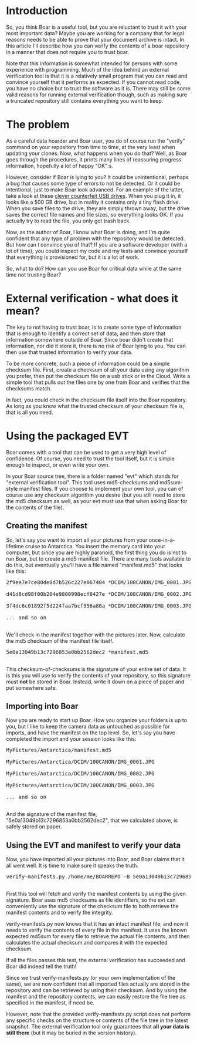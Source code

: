 # Introduction

So, you think Boar is a useful tool, but you are reluctant to trust it with your most important data? Maybe you are working for a company that for legal reasons needs to be able to prove that your document archive is intact. In this article I'll describe how you can verify the contents of a boar repository in a manner that does not require you to trust boar.

Note that this information is somewhat intended for persons with some experience with programming. Much of the idea behind an external verification tool is that it is a relatively small program that you can read and convince yourself that it performs as expected. If you cannot read code, you have no choice but to trust the software as it is. There may still be some valid reasons for running external verification though, such as making sure a truncated repository still contains everything you want to keep.

# The problem

As a careful data hoarder and Boar user, you do of course run the "verify" command on your repository from time to time, at the very least when updating your clones. Now, what happens when you do that? Well, as Boar goes through the procedures, it prints many lines of reassuring progress information, hopefully a lot of happy "OK":s.

However, consider if Boar is lying to you? It could be unintentional, perhaps a bug that causes some type of errors to not be detected. Or it could be intentional, just to make Boar look advanced. For an example of the latter, take a look at these [clever counterfeit USB drives](http://blog.jitbit.com/2011/04/chinese-magic-drive.html). When you plug it in, it looks like a 500 GB drive, but in reality it contains only a tiny flash drive. When you save files to the drive, they are simply thrown away, but the drive saves the correct file names and file sizes, so everything looks OK. If you actually try to read the file, you only get trash back.

Now, as the author of Boar, I know what Boar is doing, and I'm quite confident that any type of problem with the repository would be detected. But how can I convince you of that? If you are a software developer (with a lot of time), you could inspect my code and my tests and convince yourself that everything is provisioned for, but it is a lot of work.

So, what to do? How can you use Boar for critical data while at the same time not trusting Boar?

# External verification - what does it mean?

The key to not having to trust boar, is to create some type of information that is enough to identify a correct set of data, and then store that information somewhere outside of Boar. Since boar didn't create that information, nor did it store it, there is no risk of Boar lying to you. You can then use that trusted information to verify your data.

To be more concrete, such a piece of information could be a simple checksum file. First, create a checksum of all your data using any algorithm you prefer, then put the checksum file on a usb stick or in the Cloud. Write a simple tool that pulls out the files one by one from Boar and verifies that the checksums match.

In fact, you could check in the checksum file itself into the Boar repository. As long as you know what the trusted checksum of your checksum file is, that is all you need.

# Using the packaged EVT

Boar comes with a tool that can be used to get a very high level of confidence. Of course, you need to trust the tool itself, but it is simple enough to inspect, or even write your own.

In your Boar source tree, there is a folder named "evt" which stands for "external verification tool". This tool uses md5-checksums and md5sum-style manifest files. If you choose to implement your own tool, you can of course use any checksum algorithm you desire (but you still need to store the md5 checksum as well, as your evt must use that when asking Boar for the contents of the file).

## Creating the manifest

So, let's say you want to import all your pictures from your once-in-a-lifetime cruise to Antarctica. You insert the memory card into your computer, but since you are highly paranoid, the first thing you do is not to run Boar, but to create a md5 manifest file. There are many tools available to do this, but eventually you'll have a file named "manifest.md5" that looks like this:
<pre>
2f9ee7e7ce80de8d7b526c227e067404 *DCIM/100CANON/IMG_0001.JPG<br>
d41d8cd98f00b204e9800998ecf8427e *DCIM/100CANON/IMG_0002.JPG<br>
3f4dc6c01892f5d224faa7bcf956a80a *DCIM/100CANON/IMG_0003.JPG<br>
... and so on<br>
</pre>

We'll check in the manifest together with the pictures later. Now, calculate the md5 checksum of the manifest file itself.
<pre>
5e0a13049b13c7296853a0bb2562dec2 *manifest.md5<br>
</pre>

This checksum-of-checksums is the signature of your entire set of data. It is this you will use to verify the contents of your repository, so this signature must **not** be stored in Boar. Instead, write it down on a piece of paper and put somewhere safe.

## Importing into Boar

Now you are ready to start up Boar. How you organize your folders is up to you, but I like to keep the camera data as untouched as possible for imports, and have the manifest on the top level. So, let's say you have completed the import and your session looks like this:
<pre>
MyPictures/Antarctica/manifest.md5<br>
MyPictures/Antarctica/DCIM/100CANON/IMG_0001.JPG<br>
MyPictures/Antarctica/DCIM/100CANON/IMG_0002.JPG<br>
MyPictures/Antarctica/DCIM/100CANON/IMG_0003.JPG<br>
... and so on<br>
</pre>

And the signature of the manifest file, "5e0a13049b13c7296853a0bb2562dec2", that we calculated above, is safely stored on paper.

## Using the EVT and manifest to verify your data

Now, you have imported all your pictures into Boar, and Boar claims that it all went well. It is time to make sure it speaks the truth.
<pre>
verify-manifests.py /home/me/BOARREPO -B 5e0a13049b13c7296853a0bb2562dec2<br>
</pre>

First this tool will fetch and verify the manifest contents by using the given signature. Boar uses md5 checksums as file identifiers, so the evt can conveniently use the signature of the checksum file to both retrieve the manifest contents and to verify the integrity.

verify-manifests.py now knows that it has an intact manifest file, and now it needs to verify the contents of every file in the manifest. It uses the known expected md5sum for every file to retrieve the actual file contents, and then calculates the actual checksum and compares it with the expected checksum.

If all the files passes this test, the external verification has succeeded and Boar did indeed tell the truth!

Since we trust verify-manifests.py (or your own implementation of the same), we are now confident that all imported files actually are stored in the repository and can be retrieved by using their checksum. And by using the manifest and the repository contents, we can easily restore the file tree as specified in the manifest, if need be.

However, note that the provided verify-manifests.py script does not perform any specific checks on the structure or contents of the file tree in the latest snapshot. The external verification tool only guarantees that **all your data is still there** (but it may be buried in the version history).
